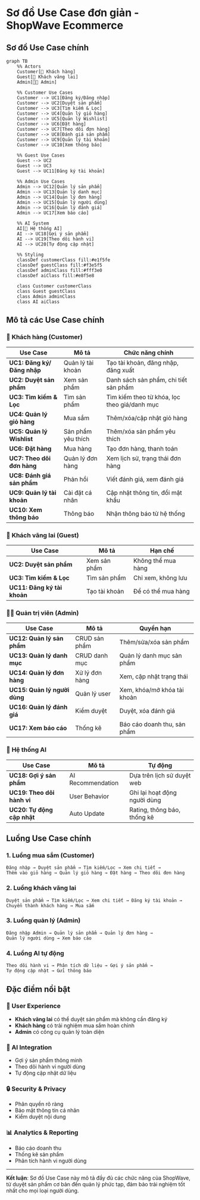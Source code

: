 # Sơ đồ Use Case đơn giản - ShopWave Ecommerce

## Sơ đồ Use Case chính

```mermaid
graph TB
    %% Actors
    Customer[👤 Khách hàng]
    Guest[👤 Khách vãng lai]
    Admin[👨‍💼 Admin]

    %% Customer Use Cases
    Customer --> UC1[Đăng ký/Đăng nhập]
    Customer --> UC2[Duyệt sản phẩm]
    Customer --> UC3[Tìm kiếm & Lọc]
    Customer --> UC4[Quản lý giỏ hàng]
    Customer --> UC5[Quản lý Wishlist]
    Customer --> UC6[Đặt hàng]
    Customer --> UC7[Theo dõi đơn hàng]
    Customer --> UC8[Đánh giá sản phẩm]
    Customer --> UC9[Quản lý tài khoản]
    Customer --> UC10[Xem thông báo]

    %% Guest Use Cases
    Guest --> UC2
    Guest --> UC3
    Guest --> UC11[Đăng ký tài khoản]

    %% Admin Use Cases
    Admin --> UC12[Quản lý sản phẩm]
    Admin --> UC13[Quản lý danh mục]
    Admin --> UC14[Quản lý đơn hàng]
    Admin --> UC15[Quản lý người dùng]
    Admin --> UC16[Quản lý đánh giá]
    Admin --> UC17[Xem báo cáo]

    %% AI System
    AI[🤖 Hệ thống AI]
    AI --> UC18[Gợi ý sản phẩm]
    AI --> UC19[Theo dõi hành vi]
    AI --> UC20[Tự động cập nhật]

    %% Styling
    classDef customerClass fill:#e1f5fe
    classDef guestClass fill:#f3e5f5
    classDef adminClass fill:#fff3e0
    classDef aiClass fill:#e8f5e8

    class Customer customerClass
    class Guest guestClass
    class Admin adminClass
    class AI aiClass
```

## Mô tả các Use Case chính

### 👤 **Khách hàng (Customer)**

| Use Case                   | Mô tả              | Chức năng chính                              |
| -------------------------- | ------------------ | -------------------------------------------- |
| **UC1: Đăng ký/Đăng nhập** | Quản lý tài khoản  | Tạo tài khoản, đăng nhập, đăng xuất          |
| **UC2: Duyệt sản phẩm**    | Xem sản phẩm       | Danh sách sản phẩm, chi tiết sản phẩm        |
| **UC3: Tìm kiếm & Lọc**    | Tìm sản phẩm       | Tìm kiếm theo từ khóa, lọc theo giá/danh mục |
| **UC4: Quản lý giỏ hàng**  | Mua sắm            | Thêm/xóa/cập nhật giỏ hàng                   |
| **UC5: Quản lý Wishlist**  | Sản phẩm yêu thích | Thêm/xóa sản phẩm yêu thích                  |
| **UC6: Đặt hàng**          | Mua hàng           | Tạo đơn hàng, thanh toán                     |
| **UC7: Theo dõi đơn hàng** | Quản lý đơn hàng   | Xem lịch sử, trạng thái đơn hàng             |
| **UC8: Đánh giá sản phẩm** | Phản hồi           | Viết đánh giá, xem đánh giá                  |
| **UC9: Quản lý tài khoản** | Cài đặt cá nhân    | Cập nhật thông tin, đổi mật khẩu             |
| **UC10: Xem thông báo**    | Thông báo          | Nhận thông báo từ hệ thống                   |

### 👤 **Khách vãng lai (Guest)**

| Use Case                    | Mô tả         | Hạn chế            |
| --------------------------- | ------------- | ------------------ |
| **UC2: Duyệt sản phẩm**     | Xem sản phẩm  | Không thể mua hàng |
| **UC3: Tìm kiếm & Lọc**     | Tìm sản phẩm  | Chỉ xem, không lưu |
| **UC11: Đăng ký tài khoản** | Tạo tài khoản | Để có thể mua hàng |

### 👨‍💼 **Quản trị viên (Admin)**

| Use Case                     | Mô tả          | Quyền hạn                   |
| ---------------------------- | -------------- | --------------------------- |
| **UC12: Quản lý sản phẩm**   | CRUD sản phẩm  | Thêm/sửa/xóa sản phẩm       |
| **UC13: Quản lý danh mục**   | CRUD danh mục  | Quản lý danh mục sản phẩm   |
| **UC14: Quản lý đơn hàng**   | Xử lý đơn hàng | Xem, cập nhật trạng thái    |
| **UC15: Quản lý người dùng** | Quản lý user   | Xem, khóa/mở khóa tài khoản |
| **UC16: Quản lý đánh giá**   | Kiểm duyệt     | Duyệt, xóa đánh giá         |
| **UC17: Xem báo cáo**        | Thống kê       | Báo cáo doanh thu, sản phẩm |

### 🤖 **Hệ thống AI**

| Use Case                   | Mô tả             | Tự động                      |
| -------------------------- | ----------------- | ---------------------------- |
| **UC18: Gợi ý sản phẩm**   | AI Recommendation | Dựa trên lịch sử duyệt web   |
| **UC19: Theo dõi hành vi** | User Behavior     | Ghi lại hoạt động người dùng |
| **UC20: Tự động cập nhật** | Auto Update       | Rating, thông báo, thống kê  |

## Luồng Use Case chính

### **1. Luồng mua sắm (Customer)**

```
Đăng nhập → Duyệt sản phẩm → Tìm kiếm/Lọc → Xem chi tiết →
Thêm vào giỏ hàng → Quản lý giỏ hàng → Đặt hàng → Theo dõi đơn hàng
```

### **2. Luồng khách vãng lai**

```
Duyệt sản phẩm → Tìm kiếm/Lọc → Xem chi tiết → Đăng ký tài khoản →
Chuyển thành khách hàng → Mua sắm
```

### **3. Luồng quản lý (Admin)**

```
Đăng nhập Admin → Quản lý sản phẩm → Quản lý đơn hàng →
Quản lý người dùng → Xem báo cáo
```

### **4. Luồng AI tự động**

```
Theo dõi hành vi → Phân tích dữ liệu → Gợi ý sản phẩm →
Tự động cập nhật → Gửi thông báo
```

## Đặc điểm nổi bật

### **🎯 User Experience**

- **Khách vãng lai** có thể duyệt sản phẩm mà không cần đăng ký
- **Khách hàng** có trải nghiệm mua sắm hoàn chỉnh
- **Admin** có công cụ quản lý toàn diện

### **🤖 AI Integration**

- Gợi ý sản phẩm thông minh
- Theo dõi hành vi người dùng
- Tự động cập nhật dữ liệu

### **🔒 Security & Privacy**

- Phân quyền rõ ràng
- Bảo mật thông tin cá nhân
- Kiểm duyệt nội dung

### **📊 Analytics & Reporting**

- Báo cáo doanh thu
- Thống kê sản phẩm
- Phân tích hành vi người dùng

---

**Kết luận**: Sơ đồ Use Case này mô tả đầy đủ các chức năng của ShopWave, từ duyệt sản phẩm cơ bản đến quản lý phức tạp, đảm bảo trải nghiệm tốt nhất cho mọi loại người dùng.
